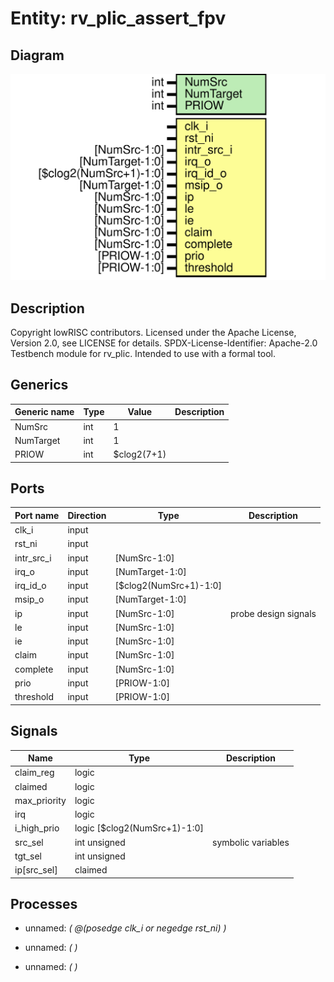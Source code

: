 # Entity: rv_plic_assert_fpv
## Diagram
![Diagram](rv_plic_assert_fpv.svg "Diagram")
## Description
Copyright lowRISC contributors.
 Licensed under the Apache License, Version 2.0, see LICENSE for details.
 SPDX-License-Identifier: Apache-2.0
 Testbench module for rv_plic. Intended to use with a formal tool.
 
## Generics
| Generic name | Type | Value       | Description |
| ------------ | ---- | ----------- | ----------- |
| NumSrc       | int  | 1           |             |
| NumTarget    | int  | 1           |             |
| PRIOW        | int  | $clog2(7+1) |             |
## Ports
| Port name  | Direction | Type                   | Description          |
| ---------- | --------- | ---------------------- | -------------------- |
| clk_i      | input     |                        |                      |
| rst_ni     | input     |                        |                      |
| intr_src_i | input     | [NumSrc-1:0]           |                      |
| irq_o      | input     | [NumTarget-1:0]        |                      |
| irq_id_o   | input     | [$clog2(NumSrc+1)-1:0] |                      |
| msip_o     | input     | [NumTarget-1:0]        |                      |
| ip         | input     | [NumSrc-1:0]           | probe design signals |
| le         | input     | [NumSrc-1:0]           |                      |
| ie         | input     | [NumSrc-1:0]           |                      |
| claim      | input     | [NumSrc-1:0]           |                      |
| complete   | input     | [NumSrc-1:0]           |                      |
| prio       | input     | [PRIOW-1:0]            |                      |
| threshold  | input     | [PRIOW-1:0]            |                      |
## Signals
| Name         | Type                         | Description         |
| ------------ | ---------------------------- | ------------------- |
| claim_reg    | logic                        |                     |
| claimed      | logic                        |                     |
| max_priority | logic                        |                     |
| irq          | logic                        |                     |
| i_high_prio  | logic [$clog2(NumSrc+1)-1:0] |                     |
| src_sel      | int unsigned                 | symbolic variables  |
| tgt_sel      | int unsigned                 |                     |
| ip[src_sel]  | claimed                      |                     |
## Processes
- unnamed: _( @(posedge clk_i or negedge rst_ni) )_

- unnamed: _(  )_

- unnamed: _(  )_

